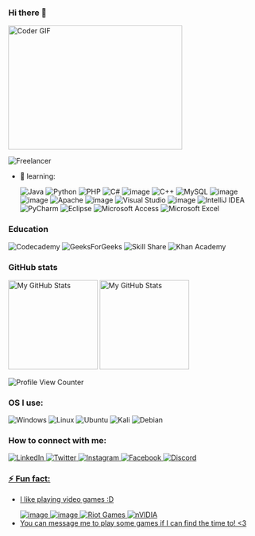 ### Hi there 👋

<img alt="Coder GIF" height=250 width=350 src="https://cdn.dribbble.com/users/730703/screenshots/6581243/avento.gif" />
<br>

![Freelancer](https://img.shields.io/badge/Freelancer-29B2FE?style=for-the-badge&logo=Freelancer&logoColor=white)


- 🌱 learning:<p></p>
      ![Java](https://img.shields.io/badge/java-%23ED8B00.svg?style=for-the-badge&logo=java&logoColor=white)
      ![Python](https://img.shields.io/badge/python-3670A0?style=for-the-badge&logo=python&logoColor=ffdd54)
      ![PHP](https://img.shields.io/badge/php-%23777BB4.svg?style=for-the-badge&logo=php&logoColor=white)
      ![C#](https://img.shields.io/badge/c%23-%23239120.svg?style=for-the-badge&logo=c-sharp&logoColor=white)
      ![image](https://img.shields.io/badge/CSS3-1572B6?style=for-the-badge&logo=css3&logoColor=white)
      ![C++](https://img.shields.io/badge/c++-%2300599C.svg?style=for-the-badge&logo=c%2B%2B&logoColor=white)
      ![MySQL](https://img.shields.io/badge/mysql-%2300f.svg?style=for-the-badge&logo=mysql&logoColor=white)
      ![image](https://img.shields.io/badge/HTML5-E34F26?style=for-the-badge&logo=html5&logoColor=white)
      ![image](https://img.shields.io/badge/JavaScript-323330?style=for-the-badge&logo=javascript&logoColor=F7DF1E)
      ![Apache](https://img.shields.io/badge/apache-%23D42029.svg?style=for-the-badge&logo=apache&logoColor=white)
      ![image](https://img.shields.io/badge/Visual_Studio_Code-0078D4?style=for-the-badge&logo=visual%20studio%20code&logoColor=white)
      ![Visual Studio](https://img.shields.io/badge/Visual%20Studio-5C2D91.svg?style=for-the-badge&logo=visual-studio&logoColor=white)
      ![image](https://img.shields.io/badge/GIT-E44C30?style=for-the-badge&logo=git&logoColor=white)
      ![IntelliJ IDEA](https://img.shields.io/badge/IntelliJIDEA-000000.svg?style=for-the-badge&logo=intellij-idea&logoColor=white)
      ![PyCharm](https://img.shields.io/badge/pycharm-143?style=for-the-badge&logo=pycharm&logoColor=black&color=black&labelColor=green)
      ![Eclipse](https://img.shields.io/badge/Eclipse-FE7A16.svg?style=for-the-badge&logo=Eclipse&logoColor=white)
      ![Microsoft Access](https://img.shields.io/badge/Microsoft_Access-A4373A?style=for-the-badge&logo=microsoft-access&logoColor=white)
      ![Microsoft Excel](https://img.shields.io/badge/Microsoft_Excel-217346?style=for-the-badge&logo=microsoft-excel&logoColor=white)
      
### Education
![Codecademy](https://img.shields.io/badge/Codecademy-FFF0E5?style=for-the-badge&logo=codecademy&logoColor=1F243A)
![GeeksForGeeks](https://img.shields.io/badge/GeeksforGeeks-gray?style=for-the-badge&logo=geeksforgeeks&logoColor=35914c)
![Skill Share](https://img.shields.io/badge/Skill%20share-002333?style=for-the-badge&logo=skillshare&logoColor=00FF84)
![Khan Academy](https://img.shields.io/badge/KhanAcademy-%2314BF96.svg?style=for-the-badge&logo=KhanAcademy&logoColor=white)






### GitHub stats
<p>
<img height="180em" alt="My GitHub Stats" src="https://github-readme-stats.vercel.app/api?username=IskrenP&show_icons=true&bg_color=00000000&hide_border=true&text_color=3498db&&count_private=true" />

  <img height="180em" alt="My GitHub Stats" src="https://github-readme-stats.vercel.app/api/top-langs/?username=IskrenP&langs_count=8&layout=compact&hide_border=true&bg_color=00000000&text_color=3498db&&count_private=true&include_all_commits=true" />
</p>
<p></p><p></p>


![Profile View Counter](https://komarev.com/ghpvc/?username=IskrenP&style=for-the-badge&color=brightgreen)


### OS I use:
![Windows](https://img.shields.io/badge/Windows-0078D6?style=for-the-badge&logo=windows&logoColor=white)
![Linux](https://img.shields.io/badge/Linux-FCC624?style=for-the-badge&logo=linux&logoColor=black)
![Ubuntu](https://img.shields.io/badge/Ubuntu-E95420?style=for-the-badge&logo=ubuntu&logoColor=white)
![Kali](https://img.shields.io/badge/Kali-268BEE?style=for-the-badge&logo=kalilinux&logoColor=white)
![Debian](https://img.shields.io/badge/Debian-D70A53?style=for-the-badge&logo=debian&logoColor=white)


### How to connect with me:
<a href="https://www.linkedin.com/in/iskren-petrov-b9561623b/">![LinkedIn](https://img.shields.io/badge/linkedin-%230077B5.svg?style=for-the-badge&logo=linkedin&logoColor=white)
<a href="https://twitter.com/Iskren37189836">![Twitter](https://img.shields.io/badge/Twitter-%231DA1F2.svg?style=for-the-badge&logo=Twitter&logoColor=white)
<a href="https://www.instagram.com/_i.petrovv_/">![Instagram](https://img.shields.io/badge/Instagram-%23E4405F.svg?style=for-the-badge&logo=Instagram&logoColor=white)
<a href="https://www.facebook.com/iskren.petrov.351104">![Facebook](https://img.shields.io/badge/Facebook-%231877F2.svg?style=for-the-badge&logo=Facebook&logoColor=white)
<a href="[https://www.instagram.com/_i.petrovv_/](https://discord.gg/u6Br7hMj)">![Discord](https://img.shields.io/badge/%3CServer%3E-%237289DA.svg?style=for-the-badge&logo=discord&logoColor=white)



### ⚡ Fun fact: 
- I like playing video games :D <p></p>
![image](https://img.shields.io/badge/Steam-000000?style=for-the-badge&logo=steam&logoColor=white)
![image](https://img.shields.io/badge/Counter_Strike-000000?style=for-the-badge&logo=counter-strike&logoColor=white)
![Riot Games](https://img.shields.io/badge/riotgames-D32936.svg?style=for-the-badge&logo=riotgames&logoColor=white)
![nVIDIA](https://img.shields.io/badge/nVIDIA-%2376B900.svg?style=for-the-badge&logo=nVIDIA&logoColor=white)
- You can message me to play some games if I can find the time to! <3
